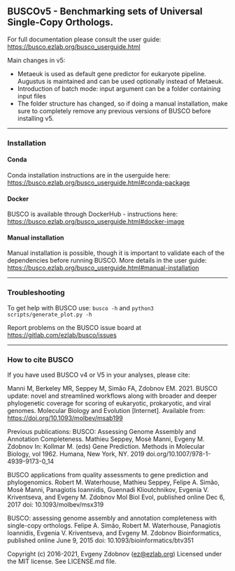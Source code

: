 ## BUSCOv5 - Benchmarking sets of Universal Single-Copy Orthologs.

For full documentation please consult the user guide: https://busco.ezlab.org/busco_userguide.html

Main changes in v5:

- Metaeuk is used as default gene predictor for eukaryote pipeline. Augustus is maintained and can be used optionally instead of Metaeuk.
- Introduction of batch mode: input argument can be a folder containing input files
- The folder structure has changed, so if doing a manual installation, make sure to completely remove any previous versions of BUSCO before installing v5.

***
### Installation

#### Conda
Conda installation instructions are in the userguide here:
https://busco.ezlab.org/busco_userguide.html#conda-package

#### Docker
BUSCO is available through DockerHub - instructions here:
https://busco.ezlab.org/busco_userguide.html#docker-image

#### Manual installation
Manual installation is possible, though it is important to validate each of the dependencies before running BUSCO. 
More details in the user guide: https://busco.ezlab.org/busco_userguide.html#manual-installation

***
### Troubleshooting
To get help with BUSCO use: ``busco -h`` and ``python3 scripts/generate_plot.py -h``

Report problems on the BUSCO issue board at https://gitlab.com/ezlab/busco/issues

***
### How to cite BUSCO

If you have used BUSCO v4 or V5 in your analyses, please cite:

Manni M, Berkeley MR, Seppey M, Simão FA, Zdobnov EM. 2021. BUSCO update: novel and streamlined workflows along with broader and deeper phylogenetic coverage for scoring of eukaryotic, prokaryotic, and viral genomes. Molecular Biology and Evolution [Internet]. Available from: https://doi.org/10.1093/molbev/msab199

Previous publications:
BUSCO: Assessing Genome Assembly and Annotation Completeness. Mathieu Seppey, Mosè Manni, Evgeny M. Zdobnov In: Kollmar M. (eds) Gene Prediction. Methods in Molecular Biology, vol 1962. Humana, New York, NY. 2019 doi.org/10.1007/978-1-4939-9173-0_14

BUSCO applications from quality assessments to gene prediction and phylogenomics. Robert M. Waterhouse, Mathieu Seppey, Felipe A. Simão, Mosè Manni, Panagiotis Ioannidis, Guennadi Klioutchnikov, Evgenia V. Kriventseva, and Evgeny M. Zdobnov Mol Biol Evol, published online Dec 6, 2017 doi: 10.1093/molbev/msx319

BUSCO: assessing genome assembly and annotation completeness with single-copy orthologs. Felipe A. Simão, Robert M. Waterhouse, Panagiotis Ioannidis, Evgenia V. Kriventseva, and Evgeny M. Zdobnov Bioinformatics, published online June 9, 2015 doi: 10.1093/bioinformatics/btv351

Copyright (c) 2016-2021, Evgeny Zdobnov (ez@ezlab.org)
Licensed under the MIT license. See LICENSE.md file.
